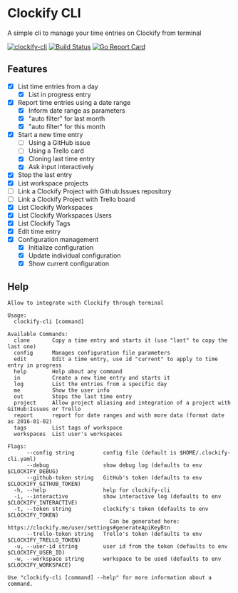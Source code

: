 Clockify CLI
============

A simple cli to manage your time entries on Clockify from terminal

[![clockify-cli](https://snapcraft.io//clockify-cli/badge.svg?classes=badges)](https://snapcraft.io/clockify-cli)
[![Build Status](https://travis-ci.org/lucassabreu/clockify-cli.svg?branch=master&classes=badges)](https://travis-ci.org/lucassabreu/clockify-cli)
[![Go Report Card](https://goreportcard.com/badge/github.com/lucassabreu/clockify-cli?classes=badges)](https://goreportcard.com/report/github.com/lucassabreu/clockify-cli)

Features
--------

* [X] List time entries from a day
  * [X] List in progress entry
* [X] Report time entries using a date range
  * [X] Inform date range as parameters
  * [X] "auto filter" for last month
  * [X] "auto filter" for this month
* [X] Start a new time entry
  + [ ] Using a GitHub issue
  + [ ] Using a Trello card
  + [X] Cloning last time entry
  + [X] Ask input interactively
* [X] Stop the last entry
* [X] List workspace projects
* [ ] Link a Clockify Project with Github:Issues repository
* [ ] Link a Clockify Project with Trello board
* [X] List Clockify Workspaces
* [X] List Clockify Workspaces Users
* [X] List Clockify Tags
* [X] Edit time entry
* [X] Configuration management
  * [X] Initialize configuration
  * [X] Update individual configuration
  * [X] Show current configuration

Help
----

```
Allow to integrate with Clockify through terminal

Usage:
  clockify-cli [command]

Available Commands:
  clone       Copy a time entry and starts it (use "last" to copy the last one)
  config      Manages configuration file parameters
  edit        Edit a time entry, use id "current" to apply to time entry in progress
  help        Help about any command
  in          Create a new time entry and starts it
  log         List the entries from a specific day
  me          Show the user info
  out         Stops the last time entry
  project     Allow project aliasing and integration of a project with GitHub:Issues or Trello
  report      report for date ranges and with more data (format date as 2016-01-02)
  tags        List tags of workspace
  workspaces  List user's workspaces

Flags:
      --config string         config file (default is $HOME/.clockify-cli.yaml)
      --debug                 show debug log (defaults to env $CLOCKIFY_DEBUG)
      --github-token string   GitHub's token (defaults to env $CLOCKIFY_GITHUB_TOKEN)
  -h, --help                  help for clockify-cli
  -i, --interactive           show interactive log (defaults to env $CLOCKIFY_INTERACTIVE)
  -t, --token string          clockify's token (defaults to env $CLOCKIFY_TOKEN)
                                Can be generated here: https://clockify.me/user/settings#generateApiKeyBtn
      --trello-token string   Trello's token (defaults to env $CLOCKIFY_TRELLO_TOKEN)
  -u, --user-id string        user id from the token (defaults to env $CLOCKIFY_USER_ID)
  -w, --workspace string      workspace to be used (defaults to env $CLOCKIFY_WORKSPACE)

Use "clockify-cli [command] --help" for more information about a command.
```
